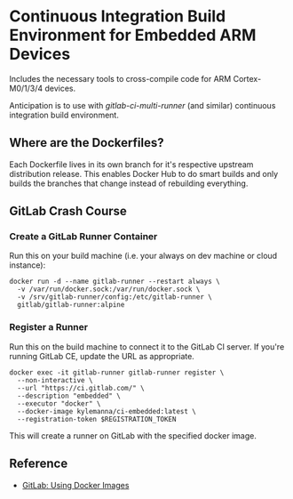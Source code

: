 # Continuous Integration Build Environment for Embedded ARM Devices

Includes the necessary tools to cross-compile code for ARM Cortex-M0/1/3/4 devices.

Anticipation is to use with *gitlab-ci-multi-runner* (and similar) continuous integration build environment.

## Where are the Dockerfiles?

Each Dockerfile lives in its own branch for it's respective upstream distribution release.  This enables Docker Hub to do smart builds and only builds the branches that change instead of rebuilding everything.

## GitLab Crash Course

### Create a GitLab Runner Container

Run this on your build machine (i.e. your always on dev machine or cloud instance):

    docker run -d --name gitlab-runner --restart always \
      -v /var/run/docker.sock:/var/run/docker.sock \
      -v /srv/gitlab-runner/config:/etc/gitlab-runner \
      gitlab/gitlab-runner:alpine

### Register a Runner

Run this on the build machine to connect it to the GitLab CI server.  If you're running GitLab CE, update the URL as appropriate.

    docker exec -it gitlab-runner gitlab-runner register \
      --non-interactive \
      --url "https://ci.gitlab.com/" \
      --description "embedded" \
      --executor "docker" \
      --docker-image kylemanna/ci-embedded:latest \
      --registration-token $REGISTRATION_TOKEN


This will create a runner on GitLab with the specified docker image.

## Reference

* [GitLab: Using Docker Images](http://doc.gitlab.com/ci/docker/using_docker_images.html)
